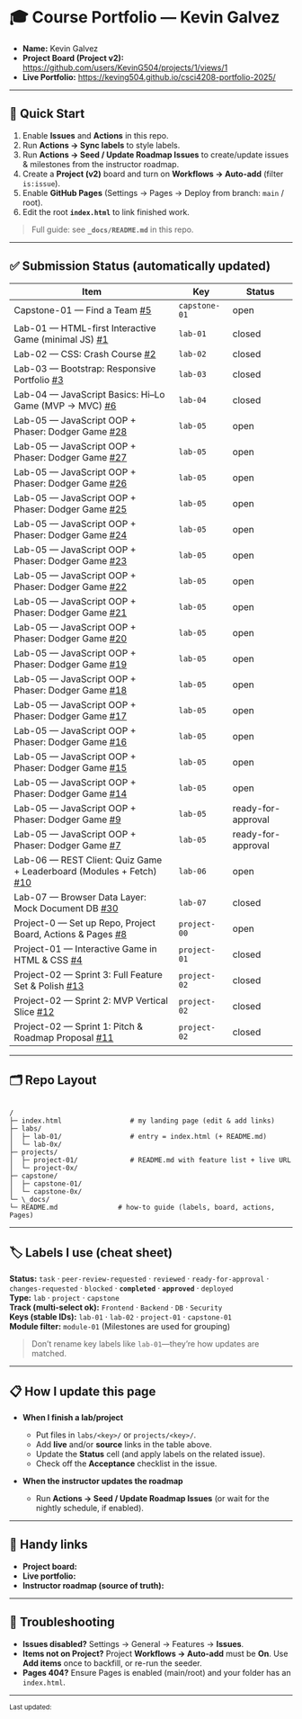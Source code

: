 # 🎓 Course Portfolio — Kevin Galvez


- **Name:** Kevin Galvez
- **Project Board (Project v2):** https://github.com/users/KevinG504/projects/1/views/1
- **Live Portfolio:** https://keving504.github.io/csci4208-portfolio-2025/
---

## 🚀 Quick Start

1. Enable **Issues** and **Actions** in this repo.
2. Run **Actions → Sync labels** to style labels.
3. Run **Actions → Seed / Update Roadmap Issues** to create/update issues & milestones from the instructor roadmap.
4. Create a **Project (v2)** board and turn on **Workflows → Auto-add** (filter `is:issue`).
5. Enable **GitHub Pages** (Settings → Pages → Deploy from branch: `main` / root).
6. Edit the root **`index.html`** to link finished work.

> Full guide: see **`_docs/README.md`** in this repo.

---

## ✅ Submission Status (automatically updated)

<!-- STATUS:START -->
| Item | Key | Status |
|---|---|---|
| Capstone-01 — Find a Team [#5](https://github.com/KevinG504/csci4208-portfolio-2025/issues/5) | `capstone-01` | open |
| Lab-01 — HTML-first Interactive Game (minimal JS) [#1](https://github.com/KevinG504/csci4208-portfolio-2025/issues/1) | `lab-01` | closed |
| Lab-02 — CSS: Crash Course [#2](https://github.com/KevinG504/csci4208-portfolio-2025/issues/2) | `lab-02` | closed |
| Lab-03 — Bootstrap: Responsive Portfolio [#3](https://github.com/KevinG504/csci4208-portfolio-2025/issues/3) | `lab-03` | closed |
| Lab-04 — JavaScript Basics: Hi–Lo Game (MVP → MVC) [#6](https://github.com/KevinG504/csci4208-portfolio-2025/issues/6) | `lab-04` | closed |
| Lab-05 — JavaScript OOP + Phaser: Dodger Game [#28](https://github.com/KevinG504/csci4208-portfolio-2025/issues/28) | `lab-05` | open |
| Lab-05 — JavaScript OOP + Phaser: Dodger Game [#27](https://github.com/KevinG504/csci4208-portfolio-2025/issues/27) | `lab-05` | open |
| Lab-05 — JavaScript OOP + Phaser: Dodger Game [#26](https://github.com/KevinG504/csci4208-portfolio-2025/issues/26) | `lab-05` | open |
| Lab-05 — JavaScript OOP + Phaser: Dodger Game [#25](https://github.com/KevinG504/csci4208-portfolio-2025/issues/25) | `lab-05` | open |
| Lab-05 — JavaScript OOP + Phaser: Dodger Game [#24](https://github.com/KevinG504/csci4208-portfolio-2025/issues/24) | `lab-05` | open |
| Lab-05 — JavaScript OOP + Phaser: Dodger Game [#23](https://github.com/KevinG504/csci4208-portfolio-2025/issues/23) | `lab-05` | open |
| Lab-05 — JavaScript OOP + Phaser: Dodger Game [#22](https://github.com/KevinG504/csci4208-portfolio-2025/issues/22) | `lab-05` | open |
| Lab-05 — JavaScript OOP + Phaser: Dodger Game [#21](https://github.com/KevinG504/csci4208-portfolio-2025/issues/21) | `lab-05` | open |
| Lab-05 — JavaScript OOP + Phaser: Dodger Game [#20](https://github.com/KevinG504/csci4208-portfolio-2025/issues/20) | `lab-05` | open |
| Lab-05 — JavaScript OOP + Phaser: Dodger Game [#19](https://github.com/KevinG504/csci4208-portfolio-2025/issues/19) | `lab-05` | open |
| Lab-05 — JavaScript OOP + Phaser: Dodger Game [#18](https://github.com/KevinG504/csci4208-portfolio-2025/issues/18) | `lab-05` | open |
| Lab-05 — JavaScript OOP + Phaser: Dodger Game [#17](https://github.com/KevinG504/csci4208-portfolio-2025/issues/17) | `lab-05` | open |
| Lab-05 — JavaScript OOP + Phaser: Dodger Game [#16](https://github.com/KevinG504/csci4208-portfolio-2025/issues/16) | `lab-05` | open |
| Lab-05 — JavaScript OOP + Phaser: Dodger Game [#15](https://github.com/KevinG504/csci4208-portfolio-2025/issues/15) | `lab-05` | open |
| Lab-05 — JavaScript OOP + Phaser: Dodger Game [#14](https://github.com/KevinG504/csci4208-portfolio-2025/issues/14) | `lab-05` | open |
| Lab-05 — JavaScript OOP + Phaser: Dodger Game [#9](https://github.com/KevinG504/csci4208-portfolio-2025/issues/9) | `lab-05` | ready-for-approval |
| Lab-05 — JavaScript OOP + Phaser: Dodger Game [#7](https://github.com/KevinG504/csci4208-portfolio-2025/issues/7) | `lab-05` | ready-for-approval |
| Lab-06 — REST Client: Quiz Game + Leaderboard (Modules + Fetch) [#10](https://github.com/KevinG504/csci4208-portfolio-2025/issues/10) | `lab-06` | open |
| Lab-07 — Browser Data Layer: Mock Document DB [#30](https://github.com/KevinG504/csci4208-portfolio-2025/issues/30) | `lab-07` | closed |
| Project-0 — Set up Repo, Project Board, Actions & Pages [#8](https://github.com/KevinG504/csci4208-portfolio-2025/issues/8) | `project-00` | open |
| Project-01 — Interactive Game in HTML & CSS [#4](https://github.com/KevinG504/csci4208-portfolio-2025/issues/4) | `project-01` | closed |
| Project-02 — Sprint 3: Full Feature Set & Polish [#13](https://github.com/KevinG504/csci4208-portfolio-2025/issues/13) | `project-02` | closed |
| Project-02 — Sprint 2: MVP Vertical Slice [#12](https://github.com/KevinG504/csci4208-portfolio-2025/issues/12) | `project-02` | closed |
| Project-02 — Sprint 1: Pitch & Roadmap Proposal [#11](https://github.com/KevinG504/csci4208-portfolio-2025/issues/11) | `project-02` | closed |
<!-- STATUS:END -->


---

## 🗂️ Repo Layout

```

/
├─ index.html                 # my landing page (edit & add links)
├─ labs/
│  ├─ lab-01/                 # entry = index.html (+ README.md)
│  └─ lab-0x/
├─ projects/
│  ├─ project-01/             # README.md with feature list + live URL
│  └─ project-0x/
├─ capstone/
│  ├─ capstone-01/
│  └─ capstone-0x/
└─ \_docs/
└─ README.md               # how-to guide (labels, board, actions, Pages)

```

---

## 🏷️ Labels I use (cheat sheet)

**Status:** `task` · `peer-review-requested` · `reviewed` · `ready-for-approval` · `changes-requested` · `blocked` · **`completed`** · **`approved`** · `deployed`  
**Type:** `lab` · `project` · `capstone`  
**Track (multi-select ok):** `Frontend` · `Backend` · `DB` · `Security`  
**Keys (stable IDs):** `lab-01` · `lab-02` · `project-01` · `capstone-01`  
**Module filter:** `module-01` (Milestones are used for grouping)

> Don’t rename key labels like `lab-01`—they’re how updates are matched.

---

## 📋 How I update this page

- **When I finish a lab/project**
  - Put files in `labs/<key>/` or `projects/<key>/`.
  - Add **live** and/or **source** links in the table above.
  - Update the **Status** cell (and apply labels on the related issue).
  - Check off the **Acceptance** checklist in the issue.

- **When the instructor updates the roadmap**
  - Run **Actions → Seed / Update Roadmap Issues** (or wait for the nightly schedule, if enabled).

---

## 🧰 Handy links

- **Project board:** <paste URL>  
- **Live portfolio:** <paste URL>  
- **Instructor roadmap (source of truth):** <link to instructor repo or roadmap.json>

---

## 🔧 Troubleshooting

- **Issues disabled?** Settings → General → Features → **Issues**.  
- **Items not on Project?** Project **Workflows → Auto-add** must be **On**. Use **Add items** once to backfill, or re-run the seeder.  
- **Pages 404?** Ensure Pages is enabled (main/root) and your folder has an `index.html`.

---

<sub>Last updated: <!-- yyyy-mm-dd --> </sub>

